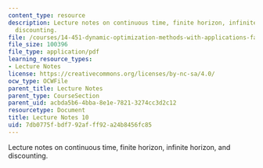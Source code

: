 ```yaml
---
content_type: resource
description: Lecture notes on continuous time, finite horizon, infinite horizon, and
  discounting.
file: /courses/14-451-dynamic-optimization-methods-with-applications-fall-2009/7db0775fbdf792afff92a24b8456fc85_MIT14_451F09_lec10.pdf
file_size: 100396
file_type: application/pdf
learning_resource_types:
- Lecture Notes
license: https://creativecommons.org/licenses/by-nc-sa/4.0/
ocw_type: OCWFile
parent_title: Lecture Notes
parent_type: CourseSection
parent_uid: acbda5b6-4bba-8e1e-7821-3274cc3d2c12
resourcetype: Document
title: Lecture Notes 10
uid: 7db0775f-bdf7-92af-ff92-a24b8456fc85
---
```

Lecture notes on continuous time, finite horizon, infinite horizon, and discounting.